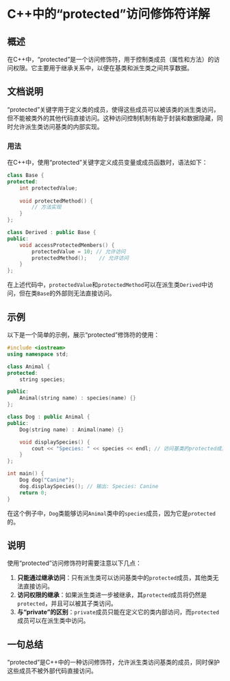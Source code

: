 <!--
Meta Description: # C++中的“protected”访问修饰符详解 ## 概述 在C++中，“protected”是一个访问修饰符，用于控制类成员（属性和方法）的访问权限。它主要用于继承关系中，以便在基类和派生类之间共享数据。 ## 文档说明 “protected”关键字用于定义类的成员，使得这些成员可以被该类的派...
Meta Keywords: protected, species, dog, public, animal
-->

# C++中的“protected”访问修饰符详解

## 概述
在C++中，“protected”是一个访问修饰符，用于控制类成员（属性和方法）的访问权限。它主要用于继承关系中，以便在基类和派生类之间共享数据。

## 文档说明
“protected”关键字用于定义类的成员，使得这些成员可以被该类的派生类访问，但不能被类外的其他代码直接访问。这种访问控制机制有助于封装和数据隐藏，同时允许派生类访问基类的内部实现。

### 用法
在C++中，使用“protected”关键字定义成员变量或成员函数时，语法如下：

```cpp
class Base {
protected:
    int protectedValue;
    
    void protectedMethod() {
        // 方法实现
    }
};

class Derived : public Base {
public:
    void accessProtectedMembers() {
        protectedValue = 10; // 允许访问
        protectedMethod();    // 允许访问
    }
};
```

在上述代码中，`protectedValue`和`protectedMethod`可以在派生类`Derived`中访问，但在类`Base`的外部则无法直接访问。

## 示例
以下是一个简单的示例，展示“protected”修饰符的使用：

```cpp
#include <iostream>
using namespace std;

class Animal {
protected:
    string species;

public:
    Animal(string name) : species(name) {}
};

class Dog : public Animal {
public:
    Dog(string name) : Animal(name) {}

    void displaySpecies() {
        cout << "Species: " << species << endl; // 访问基类的protected成员
    }
};

int main() {
    Dog dog("Canine");
    dog.displaySpecies(); // 输出: Species: Canine
    return 0;
}
```

在这个例子中，`Dog`类能够访问`Animal`类中的`species`成员，因为它是`protected`的。

## 说明
使用“protected”访问修饰符时需要注意以下几点：
1. **只能通过继承访问**：只有派生类可以访问基类中的`protected`成员，其他类无法直接访问。
2. **访问权限的继承**：如果派生类进一步被继承，其`protected`成员将仍然是`protected`，并且可以被其子类访问。
3. **与“private”的区别**：`private`成员只能在定义它的类内部访问，而`protected`成员可以在派生类中访问。

## 一句总结
“protected”是C++中的一种访问修饰符，允许派生类访问基类的成员，同时保护这些成员不被外部代码直接访问。